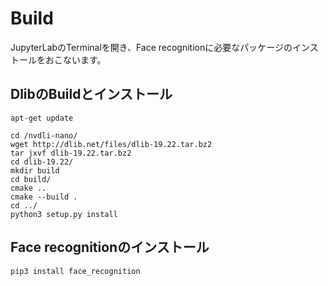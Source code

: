 # Build

JupyterLabのTerminalを開き、Face recognitionに必要なパッケージのインストールをおこないます。

## DlibのBuildとインストール

```
apt-get update
```

```
cd /nvdli-nano/
wget http://dlib.net/files/dlib-19.22.tar.bz2
tar jxvf dlib-19.22.tar.bz2
cd dlib-19.22/
mkdir build
cd build/
cmake ..
cmake --build .
cd ../
python3 setup.py install
```

## Face recognitionのインストール

```
pip3 install face_recognition
```
